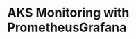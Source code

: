 # AKS Monitoring with PrometheusGrafana                                                                                                                                                                                                                                                                         

